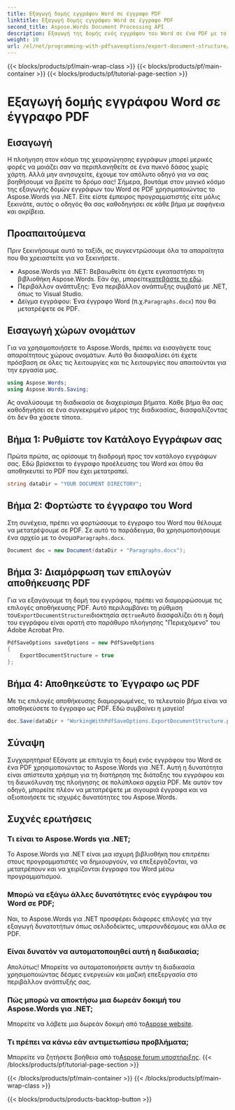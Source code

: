 ```yaml
---
title: Εξαγωγή δομής εγγράφου Word σε έγγραφο PDF
linktitle: Εξαγωγή δομής εγγράφου Word σε έγγραφο PDF
second_title: Aspose.Words Document Processing API
description: Εξαγωγή της δομής ενός εγγράφου του Word σε ένα PDF με το Aspose.Words για .NET. Ακολουθήστε τον βήμα προς βήμα οδηγό μας για να διατηρήσετε τη διάταξη του εγγράφου και να βελτιώσετε την πλοήγηση σε PDF.
weight: 10
url: /el/net/programming-with-pdfsaveoptions/export-document-structure/
---
```


{{< blocks/products/pf/main-wrap-class >}}
{{< blocks/products/pf/main-container >}}
{{< blocks/products/pf/tutorial-page-section >}}

# Εξαγωγή δομής εγγράφου Word σε έγγραφο PDF

## Εισαγωγή

Η πλοήγηση στον κόσμο της χειραγώγησης εγγράφων μπορεί μερικές φορές να μοιάζει σαν να περιπλανηθείτε σε ένα πυκνό δάσος χωρίς χάρτη. Αλλά μην ανησυχείτε, έχουμε τον απόλυτο οδηγό για να σας βοηθήσουμε να βρείτε το δρόμο σας! Σήμερα, βουτάμε στον μαγικό κόσμο της εξαγωγής δομών εγγράφων του Word σε PDF χρησιμοποιώντας το Aspose.Words για .NET. Είτε είστε έμπειρος προγραμματιστής είτε μόλις ξεκινάτε, αυτός ο οδηγός θα σας καθοδηγήσει σε κάθε βήμα με σαφήνεια και ακρίβεια.

## Προαπαιτούμενα

Πριν ξεκινήσουμε αυτό το ταξίδι, ας συγκεντρώσουμε όλα τα απαραίτητα που θα χρειαστείτε για να ξεκινήσετε.

- Aspose.Words για .NET: Βεβαιωθείτε ότι έχετε εγκαταστήσει τη βιβλιοθήκη Aspose.Words. Εάν όχι, μπορείτε[κατεβάστε το εδώ](https://releases.aspose.com/words/net/).
- Περιβάλλον ανάπτυξης: Ένα περιβάλλον ανάπτυξης συμβατό με .NET, όπως το Visual Studio.
-  Δείγμα εγγράφου: Ένα έγγραφο Word (π.χ.`Paragraphs.docx`) που θα μετατρέψετε σε PDF.

## Εισαγωγή χώρων ονομάτων

Για να χρησιμοποιήσετε το Aspose.Words, πρέπει να εισαγάγετε τους απαραίτητους χώρους ονομάτων. Αυτό θα διασφαλίσει ότι έχετε πρόσβαση σε όλες τις λειτουργίες και τις λειτουργίες που απαιτούνται για την εργασία μας.

```csharp
using Aspose.Words;
using Aspose.Words.Saving;
```

Ας αναλύσουμε τη διαδικασία σε διαχειρίσιμα βήματα. Κάθε βήμα θα σας καθοδηγήσει σε ένα συγκεκριμένο μέρος της διαδικασίας, διασφαλίζοντας ότι δεν θα χάσετε τίποτα.

## Βήμα 1: Ρυθμίστε τον Κατάλογο Εγγράφων σας

Πρώτα πρώτα, ας ορίσουμε τη διαδρομή προς τον κατάλογο εγγράφων σας. Εδώ βρίσκεται το έγγραφο προέλευσης του Word και όπου θα αποθηκευτεί το PDF που έχει μετατραπεί.

```csharp
string dataDir = "YOUR DOCUMENT DIRECTORY";
```

## Βήμα 2: Φορτώστε το έγγραφο του Word

 Στη συνέχεια, πρέπει να φορτώσουμε το έγγραφο του Word που θέλουμε να μετατρέψουμε σε PDF. Σε αυτό το παράδειγμα, θα χρησιμοποιήσουμε ένα αρχείο με το όνομα`Paragraphs.docx`.

```csharp
Document doc = new Document(dataDir + "Paragraphs.docx");
```

## Βήμα 3: Διαμόρφωση των επιλογών αποθήκευσης PDF

 Για να εξαγάγουμε τη δομή του εγγράφου, πρέπει να διαμορφώσουμε τις επιλογές αποθήκευσης PDF. Αυτό περιλαμβάνει τη ρύθμιση του`ExportDocumentStructure`ιδιοκτησία σε`true`Αυτό διασφαλίζει ότι η δομή του εγγράφου είναι ορατή στο παράθυρο πλοήγησης "Περιεχόμενο" του Adobe Acrobat Pro.

```csharp
PdfSaveOptions saveOptions = new PdfSaveOptions
{
    ExportDocumentStructure = true
};
```

## Βήμα 4: Αποθηκεύστε το Έγγραφο ως PDF

Με τις επιλογές αποθήκευσης διαμορφωμένες, το τελευταίο βήμα είναι να αποθηκεύσετε το έγγραφο ως PDF. Εδώ συμβαίνει η μαγεία!

```csharp
doc.Save(dataDir + "WorkingWithPdfSaveOptions.ExportDocumentStructure.pdf", saveOptions);
```

## Σύναψη

Συγχαρητήρια! Εξάγατε με επιτυχία τη δομή ενός εγγράφου του Word σε ένα PDF χρησιμοποιώντας το Aspose.Words για .NET. Αυτή η δυνατότητα είναι απίστευτα χρήσιμη για τη διατήρηση της διάταξης του εγγράφου και τη διευκόλυνση της πλοήγησης σε πολύπλοκα αρχεία PDF. Με αυτόν τον οδηγό, μπορείτε πλέον να μετατρέψετε με σιγουριά έγγραφα και να αξιοποιήσετε τις ισχυρές δυνατότητες του Aspose.Words.

## Συχνές ερωτήσεις

### Τι είναι το Aspose.Words για .NET;
Το Aspose.Words για .NET είναι μια ισχυρή βιβλιοθήκη που επιτρέπει στους προγραμματιστές να δημιουργούν, να επεξεργάζονται, να μετατρέπουν και να χειρίζονται έγγραφα του Word μέσω προγραμματισμού.

### Μπορώ να εξάγω άλλες δυνατότητες ενός εγγράφου του Word σε PDF;
Ναι, το Aspose.Words για .NET προσφέρει διάφορες επιλογές για την εξαγωγή δυνατοτήτων όπως σελιδοδείκτες, υπερσυνδέσμους και άλλα σε PDF.

### Είναι δυνατόν να αυτοματοποιηθεί αυτή η διαδικασία;
Απολύτως! Μπορείτε να αυτοματοποιήσετε αυτήν τη διαδικασία χρησιμοποιώντας δέσμες ενεργειών και μαζική επεξεργασία στο περιβάλλον ανάπτυξής σας.

### Πώς μπορώ να αποκτήσω μια δωρεάν δοκιμή του Aspose.Words για .NET;
 Μπορείτε να λάβετε μια δωρεάν δοκιμή από το[Aspose website](https://releases.aspose.com/).

### Τι πρέπει να κάνω εάν αντιμετωπίσω προβλήματα;
 Μπορείτε να ζητήσετε βοήθεια από το[Aspose forum υποστήριξης](https://forum.aspose.com/c/words/8).
{{< /blocks/products/pf/tutorial-page-section >}}

{{< /blocks/products/pf/main-container >}}
{{< /blocks/products/pf/main-wrap-class >}}

{{< blocks/products/products-backtop-button >}}
